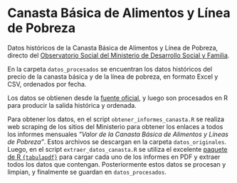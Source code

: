 # Canasta Básica de Alimentos y Línea de Pobreza

Datos históricos de la Canasta Básica de Alimentos y Línea de Pobreza, directo del [Observatorio Social del Ministerio de Desarrollo Social y Familia](https://observatorio.ministeriodesarrollosocial.gob.cl/nueva-serie-cba-2024).

En la carpeta `datos_procesados` se encuentran los datos históricos del precio de la canasta básica y de la línea de pobreza, en formato Excel y CSV, ordenados por fecha.

Los datos se obtienen desde la [fuente oficial](https://observatorio.ministeriodesarrollosocial.gob.cl/nueva-serie-cba-2024), y luego son procesados en R para producir la salida histórica y ordenada.

Para obtener los datos, en el script `obtener_informes_canasta.R` se realiza web scraping de los sitios del Ministerio para obtener los enlaces a todos los informes mensuales _”Valor de la Canasta Básica de Alimentos y Líneas de Pobreza”_. Estos archivos se descargan en la carpeta `datos_originales`. Luego, en el script `extraer_datos_canasta.R` se utiliza el excelente [paquete de R `{tabulapdf}`](https://github.com/ropensci/tabulapdf) para cargar cada uno de los informes en PDF y extraer todos los datos que contengan. Posteriormente estos datos se procesan y limpian, y finalmente se guardan en `datos_procesados`.


